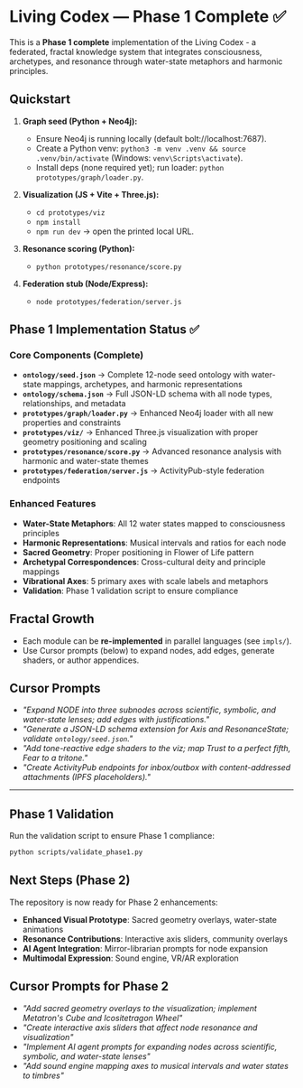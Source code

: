 # Living Codex — Phase 1 Complete ✅

This is a **Phase 1 complete** implementation of the Living Codex - a federated, fractal knowledge system that integrates consciousness, archetypes, and resonance through water-state metaphors and harmonic principles.

## Quickstart

1. **Graph seed (Python + Neo4j):**
   - Ensure Neo4j is running locally (default bolt://localhost:7687).
   - Create a Python venv: `python3 -m venv .venv && source .venv/bin/activate` (Windows: `venv\Scripts\activate`).
   - Install deps (none required yet); run loader: `python prototypes/graph/loader.py`.

2. **Visualization (JS + Vite + Three.js):**
   - `cd prototypes/viz`
   - `npm install`
   - `npm run dev` → open the printed local URL.

3. **Resonance scoring (Python):**
   - `python prototypes/resonance/score.py`

4. **Federation stub (Node/Express):**
   - `node prototypes/federation/server.js`

## Phase 1 Implementation Status ✅

### **Core Components (Complete)**
- **`ontology/seed.json`** → Complete 12-node seed ontology with water-state mappings, archetypes, and harmonic representations
- **`ontology/schema.json`** → Full JSON-LD schema with all node types, relationships, and metadata
- **`prototypes/graph/loader.py`** → Enhanced Neo4j loader with all new properties and constraints
- **`prototypes/viz/`** → Enhanced Three.js visualization with proper geometry positioning and scaling
- **`prototypes/resonance/score.py`** → Advanced resonance analysis with harmonic and water-state themes
- **`prototypes/federation/server.js`** → ActivityPub-style federation endpoints

### **Enhanced Features**
- **Water-State Metaphors**: All 12 water states mapped to consciousness principles
- **Harmonic Representations**: Musical intervals and ratios for each node
- **Sacred Geometry**: Proper positioning in Flower of Life pattern
- **Archetypal Correspondences**: Cross-cultural deity and principle mappings
- **Vibrational Axes**: 5 primary axes with scale labels and metaphors
- **Validation**: Phase 1 validation script to ensure compliance

## Fractal Growth
- Each module can be **re-implemented** in parallel languages (see `impls/`).
- Use Cursor prompts (below) to expand nodes, add edges, generate shaders, or author appendices.

## Cursor Prompts
- *"Expand NODE into three subnodes across scientific, symbolic, and water-state lenses; add edges with justifications."*
- *"Generate a JSON-LD schema extension for Axis and ResonanceState; validate `ontology/seed.json`."*
- *"Add tone-reactive edge shaders to the viz; map Trust to a perfect fifth, Fear to a tritone."*
- *"Create ActivityPub endpoints for inbox/outbox with content-addressed attachments (IPFS placeholders)."*

---

## Phase 1 Validation

Run the validation script to ensure Phase 1 compliance:
```bash
python scripts/validate_phase1.py
```

## Next Steps (Phase 2)

The repository is now ready for Phase 2 enhancements:
- **Enhanced Visual Prototype**: Sacred geometry overlays, water-state animations
- **Resonance Contributions**: Interactive axis sliders, community overlays
- **AI Agent Integration**: Mirror-librarian prompts for node expansion
- **Multimodal Expression**: Sound engine, VR/AR exploration

## Cursor Prompts for Phase 2
- *"Add sacred geometry overlays to the visualization; implement Metatron's Cube and Icositetragon Wheel"*
- *"Create interactive axis sliders that affect node resonance and visualization"*
- *"Implement AI agent prompts for expanding nodes across scientific, symbolic, and water-state lenses"*
- *"Add sound engine mapping axes to musical intervals and water states to timbres"*